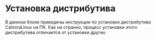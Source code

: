 # Установка дистрибутива

В данном блоке приведены инструкции по установке дистрибутива CalmiraLinux на ПК. Как ни странно, процесс установки этого дистрибутива отличается от установки других.